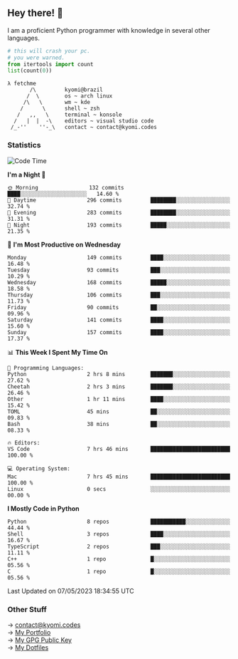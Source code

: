 ## Hey there! 👋
I am a proficient Python programmer with knowledge in several other languages.

```py
# this will crash your pc.
# you were warned.
from itertools import count
list(count(0))
```
```
λ fetchme
       /\         kyomi@brazil
      /  \        os ~ arch linux
     /\   \       wm ~ kde
    /      \      shell ~ zsh
   /   ,,   \     terminal ~ konsole
  /   |  |  -\    editors ~ visual studio code
 /_-''    ''-_\   contact ~ contact@kyomi.codes
```

### Statistics
<!--START_SECTION:waka-->
![Code Time](http://img.shields.io/badge/Code%20Time-60%20hrs%2031%20mins-blue)

**I'm a Night 🦉** 

```text
🌞 Morning                132 commits         ████░░░░░░░░░░░░░░░░░░░░░   14.60 % 
🌆 Daytime                296 commits         ████████░░░░░░░░░░░░░░░░░   32.74 % 
🌃 Evening                283 commits         ████████░░░░░░░░░░░░░░░░░   31.31 % 
🌙 Night                  193 commits         █████░░░░░░░░░░░░░░░░░░░░   21.35 % 
```
📅 **I'm Most Productive on Wednesday** 

```text
Monday                   149 commits         ████░░░░░░░░░░░░░░░░░░░░░   16.48 % 
Tuesday                  93 commits          ███░░░░░░░░░░░░░░░░░░░░░░   10.29 % 
Wednesday                168 commits         █████░░░░░░░░░░░░░░░░░░░░   18.58 % 
Thursday                 106 commits         ███░░░░░░░░░░░░░░░░░░░░░░   11.73 % 
Friday                   90 commits          ██░░░░░░░░░░░░░░░░░░░░░░░   09.96 % 
Saturday                 141 commits         ████░░░░░░░░░░░░░░░░░░░░░   15.60 % 
Sunday                   157 commits         ████░░░░░░░░░░░░░░░░░░░░░   17.37 % 
```


📊 **This Week I Spent My Time On** 

```text
💬 Programming Languages: 
Python                   2 hrs 8 mins        ███████░░░░░░░░░░░░░░░░░░   27.62 % 
Cheetah                  2 hrs 3 mins        ███████░░░░░░░░░░░░░░░░░░   26.46 % 
Other                    1 hr 11 mins        ████░░░░░░░░░░░░░░░░░░░░░   15.42 % 
TOML                     45 mins             ██░░░░░░░░░░░░░░░░░░░░░░░   09.83 % 
Bash                     38 mins             ██░░░░░░░░░░░░░░░░░░░░░░░   08.33 % 

🔥 Editors: 
VS Code                  7 hrs 46 mins       █████████████████████████   100.00 % 

💻 Operating System: 
Mac                      7 hrs 45 mins       █████████████████████████   100.00 % 
Linux                    0 secs              ░░░░░░░░░░░░░░░░░░░░░░░░░   00.00 % 
```

**I Mostly Code in Python** 

```text
Python                   8 repos             ███████████░░░░░░░░░░░░░░   44.44 % 
Shell                    3 repos             ████░░░░░░░░░░░░░░░░░░░░░   16.67 % 
TypeScript               2 repos             ███░░░░░░░░░░░░░░░░░░░░░░   11.11 % 
C++                      1 repo              █░░░░░░░░░░░░░░░░░░░░░░░░   05.56 % 
C                        1 repo              █░░░░░░░░░░░░░░░░░░░░░░░░   05.56 % 
```




 Last Updated on 07/05/2023 18:34:55 UTC
<!--END_SECTION:waka-->

### Other Stuff

→ contact@kyomi.codes<br />
→ [My Portfolio](https://kyomi.codes)<br />
→ [My GPG Public Key](https://github.com/bitterteriyaki.gpg)<br />
→ [My Dotfiles](https://github.com/bitterteriyaki/dotfiles) 
